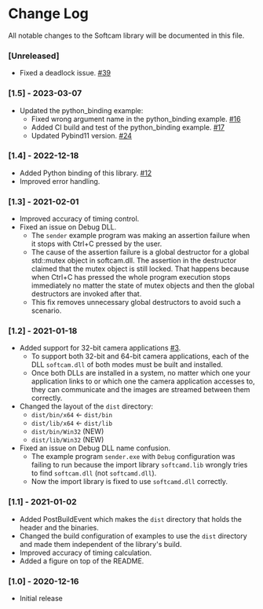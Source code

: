 # Change Log

All notable changes to the Softcam library will be documented in this file.

### [Unreleased]
- Fixed a deadlock issue. [#39](https://github.com/tshino/softcam/pull/39)

### [1.5] - 2023-03-07
- Updated the python_binding example:
    - Fixed wrong argument name in the python_binding example. [#16](https://github.com/tshino/softcam/pull/16)
    - Added CI build and test of the python_binding example. [#17](https://github.com/tshino/softcam/issues/17)
    - Updated Pybind11 version. [#24](https://github.com/tshino/softcam/pull/24)

### [1.4] - 2022-12-18
- Added Python binding of this library. [#12](https://github.com/tshino/softcam/issues/12)
- Improved error handling.


### [1.3] - 2021-02-01
- Improved accuracy of timing control.
- Fixed an issue on Debug DLL.
    - The `sender` example program was making an assertion failure when it stops with Ctrl+C pressed by the user.
    - The cause of the assertion failure is a global destructor for a global std::mutex object in softcam.dll. The assertion in the destructor claimed that the mutex object is still locked. That happens because when Ctrl+C has pressed the whole program execution stops immediately no matter the state of mutex objects and then the global destructors are invoked after that.
    - This fix removes unnecessary global destructors to avoid such a scenario.


### [1.2] - 2021-01-18
- Added support for 32-bit camera applications [#3](https://github.com/tshino/softcam/issues/3).
    - To support both 32-bit and 64-bit camera applications, each of the DLL `softcam.dll` of both modes must be built and installed.
    - Once both DLLs are installed in a system, no matter which one your application links to or which one the camera application accesses to, they can communicate and the images are streamed between them correctly.
- Changed the layout of the `dist` directory:
    - `dist/bin/x64`   <- `dist/bin`
    - `dist/lib/x64`   <- `dist/lib`
    - `dist/bin/Win32` (NEW)
    - `dist/lib/Win32` (NEW)
- Fixed an issue on Debug DLL name confusion.
    - The example program `sender.exe` with `Debug` configuration was failing to run because the import library `softcamd.lib` wrongly tries to find `softcam.dll` (not `softcamd.dll`).
    - Now the import library is fixed to use `softcamd.dll` correctly.


### [1.1] - 2021-01-02
- Added PostBuildEvent which makes the `dist` directory that holds the header and the binaries.
- Changed the build configuration of examples to use the `dist` directory and made them independent of the library's build.
- Improved accuracy of timing calculation.
- Added a figure on top of the README.


### [1.0] - 2020-12-16
- Initial release
